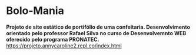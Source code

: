 # Bolo-Mania
<b> Projeto de site estático de portifólio de uma confeitaria. Desenvolvimento orientado pelo professor Rafael Silva no curso de 
Desenvolvemnto WEB oferecido pelo programa PRONATEC. </b>
https://projeto.annycaroline2.repl.co/index.html
